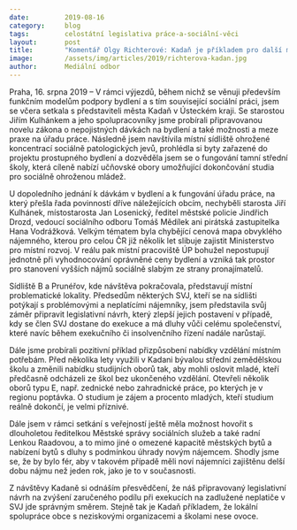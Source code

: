```yaml
---
date:         2019-08-16
category:     blog
tags:         celostátní legislativa práce-a-sociální-věci
layout:       post
title:        "Komentář Olgy Richterové: Kadaň je příkladem pro další města ve vzdělávání v problematických lokalitách"
image:        /assets/img/articles/2019/richterova-kadan.jpg
author:       Mediální odbor
---
```




Praha, 16. srpna 2019 – V rámci výjezdů, během nichž se věnuji především funkčním modelům podpory bydlení a s tím související sociální práci, jsem se včera setkala s představiteli města Kadaň v Ústeckém kraji. Se starostou Jiřím Kulhánkem a jeho spolupracovníky jsme probírali připravovanou novelu zákona o nepojistných dávkách na bydlení a také možnosti a meze praxe na úřadu práce. Následně jsem navštívila místní sídliště ohrožené koncentrací sociálně patologických jevů, prohlédla si byty zařazené do projektu prostupného bydlení a dozvěděla jsem se o fungování tamní střední školy, která cíleně nabízí učňovské obory umožňující dokončování studia pro sociálně ohroženou mládež. 

 

U dopoledního jednání k dávkám v bydlení a k fungování úřadu práce, na který přešla řada povinností dříve náležejících obcím, nechyběli starosta Jiří Kulhánek, místostarosta Jan Losenický, ředitel městské policie Jindřich Drozd, vedoucí sociálního odboru Tomáš Mědílek ani pirátská zastupitelka Hana Vodrážková. Velkým tématem byla chybějící cenová mapa obvyklého nájemného, kterou pro celou ČR již několik let slibuje zajistit Ministerstvo pro místní rozvoj. V reálu pak místní pracoviště ÚP bohužel nepostupují jednotně při vyhodnocování oprávněné ceny bydlení a vzniká tak prostor pro stanovení vyšších nájmů sociálně slabým ze strany pronajímatelů. 

 

Sídliště B a Prunéřov, kde návštěva pokračovala, představují místní problematické lokality. Předsedům některých SVJ, kteří se na sídlišti potýkají s problémovými a neplatícími nájemníky, jsem představila svůj záměr připravit legislativní návrh, který zlepší jejich postavení v případě, kdy se člen SVJ dostane do exekuce a má dluhy vůči celému společenství, které navíc během exekučního či insolvenčního řízení nadále narůstají.

 

Dále jsme probírali pozitivní příklad přizpůsobení nabídky vzdělání místním potřebám. Před několika lety využili v Kadani bývalou střední zemědělskou školu a změnili nabídku studijních oborů tak, aby mohli oslovit mladé, kteří předčasně odcházeli ze škol bez ukončeného vzdělání. Otevřeli několik oborů typu E, např. zednické nebo zahradnické práce, po kterých je v regionu poptávka. O studium je zájem a procento mladých, kteří studium reálně dokončí, je velmi příznivé.  

 

Dále jsem v rámci setkání s veřejností ještě měla možnost hovořit s dlouholetou ředitelkou Městské správy sociálních služeb a také radní Lenkou Raadovou, a to mimo jiné o omezené kapacitě městských bytů a nabízení bytů s dluhy s podmínkou úhrady novým nájemcem. Shodly jsme se, že by bylo fér, aby v takovém případě měli noví nájemníci zajištěnu delší dobu nájmu než jeden rok, jako je to v současnosti. 


Z návštěvy Kadaně si odnáším přesvědčení, že náš připravovaný legislativní návrh na zvýšení zaručeného podílu při exekucích na zadlužené neplatiče v SVJ jde správným směrem. Stejně tak je Kadaň příkladem, že lokální spolupráce obce s neziskovými organizacemi a školami nese ovoce.
